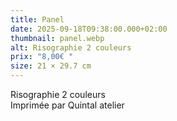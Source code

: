 ```yaml
---
title: Panel
date: 2025-09-18T09:38:00.000+02:00
thumbnail: panel.webp
alt: Risographie 2 couleurs
prix: "8,00€ "
size: 21 × 29.7 cm
---
```

Risographie 2 couleurs\
Imprimée par Quintal atelier
